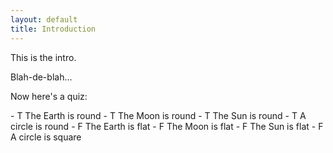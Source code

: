 ```yaml
---
layout: default
title: Introduction
---
```


This is the intro.

Blah-de-blah...

Now here's a quiz:

<div class="quiz" data-show="1,3" />
- T The Earth is round
- T The Moon is round
- T The Sun is round
- T A circle is round
- F The Earth is flat
- F The Moon is flat
- F The Sun is flat
- F A circle is square

